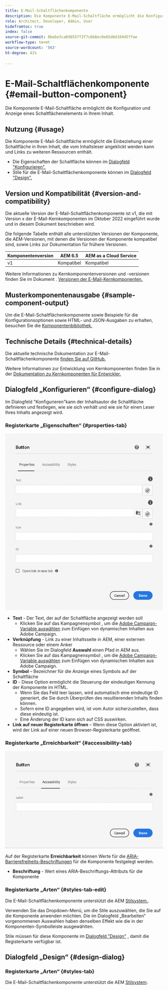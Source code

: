 ```yaml
---
title: E-Mail-Schaltflächenkomponente
description: Die Komponente E-Mail-Schaltfläche ermöglicht die Konfiguration und Anzeige eines Schaltflächenelements in Ihrem Inhalt.
role: Architect, Developer, Admin, User
hidefromtoc: true
index: false
source-git-commit: 8bebe3ca036557f3f7c6b8ec0e65d6d104d5ffae
workflow-type: tm+mt
source-wordcount: '563'
ht-degree: 41%

---
```



# E-Mail-Schaltflächenkomponente {#email-button-component}

Die Komponente E-Mail-Schaltfläche ermöglicht die Konfiguration und Anzeige eines Schaltflächenelements in Ihrem Inhalt.

## Nutzung {#usage}

Die Komponente E-Mail-Schaltfläche ermöglicht die Einbeziehung einer Schaltfläche in Ihren Inhalt, die vom Inhaltsleser angeklickt werden kann und Links zu weiteren Ressourcen enthält.

* Die Eigenschaften der Schaltfläche können im [Dialogfeld &quot;Konfigurieren&quot;.](#configure-dialog)
* Stile für die E-Mail-Schaltflächenkomponente können im [Dialogfeld &quot;Design&quot;.](#design-dialog)

## Version und Kompatibilität {#version-and-compatibility}

Die aktuelle Version der E-Mail-Schaltflächenkomponente ist v1, die mit Version x der E-Mail-Kernkomponenten im Oktober 2022 eingeführt wurde und in diesem Dokument beschrieben wird.

Die folgende Tabelle enthält alle unterstützten Versionen der Komponente, die AEM-Versionen, mit denen die Versionen der Komponente kompatibel sind, sowie Links zur Dokumentation für frühere Versionen.

| Komponentenversion | AEM 6.5 | AEM as a Cloud Service |
|---|---|---|
| v1 | Kompatibel | Kompatibel |

Weitere Informationen zu Kernkomponentenversionen und -versionen finden Sie im Dokument . [Versionen der E-Mail-Kernkomponenten.](/help/email/versions.md)

## Musterkomponentenausgabe {#sample-component-output}

Um die E-Mail-Schaltflächenkomponente sowie Beispiele für die Konfigurationsoptionen sowie HTML- und JSON-Ausgaben zu erhalten, besuchen Sie die [Komponentenbibliothek.](https://adobe.com/go/aem_cmp_library_email_button)

## Technische Details {#technical-details}

Die aktuelle technische Dokumentation zur E-Mail-Schaltflächenkomponente [finden Sie auf GitHub.](https://adobe.com/go/aem_cmp_tech_email_button_v1)

Weitere Informationen zur Entwicklung von Kernkomponenten finden Sie in der [Dokumentation zu Kernkomponenten für Entwickler.](/help/developing/overview.md)

## Dialogfeld „Konfigurieren“ {#configure-dialog}

Im Dialogfeld &quot;Konfigurieren&quot;kann der Inhaltsautor die Schaltfläche definieren und festlegen, wie sie sich verhält und wie sie für einen Leser Ihres Inhalts angezeigt wird.

### Registerkarte „Eigenschaften“ {#properties-tab}

![Registerkarte „Eigenschaften“ im Dialogfeld „Design“ der Schaltflächenkomponente](/help/email/assets/email-button-edit-properties.png)

* **Text** - Der Text, der auf der Schaltfläche angezeigt werden soll
   * Klicken Sie auf das Kampagnensymbol , um die [Adobe Campaign-Variable auswählen](/help/email/campaign-variables.md) zum Einfügen von dynamischen Inhalten aus Adobe Campaign.
* **Verknüpfung** - Link zu einer Inhaltsseite in AEM, einer externen Ressource oder einem Anker
   * Wählen Sie im Dialogfeld **Auswahl** einen Pfad in AEM aus.
   * Klicken Sie auf das Kampagnensymbol , um die [Adobe Campaign-Variable auswählen](/help/email/campaign-variables.md) zum Einfügen von dynamischen Inhalten aus Adobe Campaign.
* **Symbol** – Bezeichner für die Anzeige eines Symbols auf der Schaltfläche
* **ID** - Diese Option ermöglicht die Steuerung der eindeutigen Kennung der Komponente im HTML.
   * Wenn Sie das Feld leer lassen, wird automatisch eine eindeutige ID generiert, die Sie durch Überprüfen des resultierenden Inhalts finden können.
   * Sofern eine ID angegeben wird, ist vom Autor sicherzustellen, dass diese eindeutig ist.
   * Eine Änderung der ID kann sich auf CSS auswirken.
* **Link auf neuer Registerkarte öffnen** – Wenn diese Option aktiviert ist, wird der Link auf einer neuen Browser-Registerkarte geöffnet.

### Registerkarte „Erreichbarkeit“ {#accessibility-tab}

![Registerkarte „Erreichbarkeit“ im Dialogfeld „Bearbeiten“ der Schaltflächenkomponente](/help/email/assets/email-button-edit-accessibility.png)

Auf der Registerkarte **Erreichbarkeit** können Werte für die [ARIA-Barrierefreiheits-Beschriftungen](https://www.w3.org/WAI/standards-guidelines/aria/) für die Komponente festgelegt werden.

* **Beschriftung** - Wert eines ARIA-Beschriftungs-Attributs für die Komponente

### Registerkarte „Arten“ {#styles-tab-edit}

Die E-Mail-Schaltflächenkomponente unterstützt die AEM [Stilsystem.](/help/get-started/authoring.md#component-styling).

Verwenden Sie das Dropdown-Menü, um die Stile auszuwählen, die Sie auf die Komponente anwenden möchten. Die im Dialogfeld „Bearbeiten“ vorgenommenen Auswahlen haben denselben Effekt wie die in der Komponenten-Symbolleiste ausgewählten.

Stile müssen für diese Komponente im [Dialogfeld &quot;Design&quot;](#design-dialog) , damit die Registerkarte verfügbar ist.

## Dialogfeld „Design“ {#design-dialog}

### Registerkarte „Arten“ {#styles-tab}

Die E-Mail-Schaltflächenkomponente unterstützt die AEM [Stilsystem](/help/get-started/authoring.md#component-styling).
